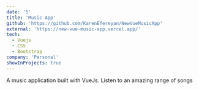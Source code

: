 ```yaml
---
date: '5'
title: 'Music App'
github: 'https://github.com/KarenEfereyan/NewVueMusicApp'
external: 'https://new-vue-music-app.vercel.app/'
tech:
  - Vuejs
  - CSS
  - Bootstrap
company: 'Personal'
showInProjects: true
---
```


A music application built with VueJs. Listen to an amazing range of songs
